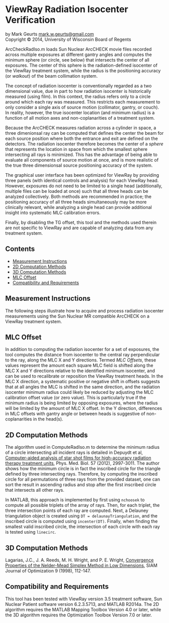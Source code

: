 ViewRay Radiation Isocenter Verification
==============

by Mark Geurts <mark.w.geurts@gmail.com>
<br>Copyright &copy; 2014, University of Wisconsin Board of Regents

ArcCheckRadIso.m loads Sun Nuclear ArcCHECK movie files recorded across multiple exposures at different gantry angles and computes the minimum sphere (or circle, see below) that intersects the center of all exposures.  The center of this sphere is the radiation-defined isocenter of the ViewRay treatment system, while the radius is the positioning accuracy (or _walkout_) of the beam collimation system.  

The concept of radiation isocenter is conventionally regarded as a two dimensional value, due in part to how radiation isocenter is historically measured (using film). In this context, the radius refers only to a circle around which each ray was measured.  This restricts each measurement to only consider a single axis of source motion (collimator, gantry, or couch). In reality, however, the true isocenter location (and minimum radius) is a function of all motion axes and non-coplanarities of a treatment system.  

Because the ArcCHECK measures radiation across a cylinder in space, a three dimenionsal ray can be computed that defines the center the beam for each source position where both the entrance and exit are defined on the detectors.  The radiation isocenter therefore becomes the center of a _sphere_ that represents the location in space from which the smallest sphere intersecting all rays is minimized.  This has the advantage of being able to evaluate all components of source motion at once, and is more realistic of the true three dimensionsal source positioning accuracy of the system.

The graphical user interface has been optimized for ViewRay by providing three panels (with identical controls and analysis) for each ViewRay head.  However, exposures do not need to be limited to a single head (additionally, multiple files can be loaded at once) such that all three heads can be analyzed collectively.  Both methods are recommended in practice; the positioning accuracy of all three heads simultaneously may be more clinically relevant, while analyzing a single head can provide additional insight into systematic MLC calibration errors.  

Finally, by disabling the TG offset, this tool and the methods used therein are not specific to ViewRay and are capable of analyzing data from any treatment system.

## Contents

* [Measurement Instructions](README.md#measurement-instructions)
* [2D Computation Methods](README.md#2D-computation-methods)
* [3D Computation Methods](README.md#3D-computation-methods)
* [MLC Offset](README.md#mlc-offset)
* [Compatibility and Requirements](README.md#compatibility-and-requirements)

## Measurement Instructions

The following steps illustrate how to acquire and process radiation isocenter measurements using the Sun Nuclear MR compatible ArcCHECK on a ViewRay treatment system.

## MLC Offset

In addition to computing the radiation isocenter for a set of exposures, the tool computes the distance from isocenter to the central ray perpendicular to the ray, along the MLC X and Y directions.  Termed _MLC Offsets_, these values represent the amount each square MLC field is shifted along the MLC X and Y directions relative to the identified minimum isocenter, and can be used to recalibrate or reposition the ViewRay treatment heads.  In the MLC X direction, a systematic positive or negative shift in offsets suggests that at all angles the MLC is shifted in the same direction, and the radiation isocenter minimum radius could likely be reduced by adjusting the MLC calibration offset value (or zero value).  This is particularly true if the minimum radius is being limited by opposing exposures, where the radius will be limited by the amount of MLC X offset.  In the Y direction, differences in MLC offsets with gantry angle or between heads is suggestive of non-coplanarities in the head(s).

## 2D Computation Methods

The algorithm used in ComputeRadIso.m to determine the minimum radius of a circle intersecting all incident rays is detailed in Depuydt et al, [Computer-aided analysis of star shot films for high-accuracy radiation therapy treatment units](http://www.ncbi.nlm.nih.gov/pubmed/22538289), Phys. Med. Biol. 57 (2012), 2997-3011. The author shows how the minimum circle is in fact the inscribed circle for the triangle defined by three intersecting rays. Therefore, by computing the inscribed circle for all permutations of three rays from the provided dataset, one can sort the result in ascending radius and stop after the first inscribed circle that intersects all other rays.

In MATLAB, this approach is implemented by first using `nchoosek` to compute all possible triplets of the array of rays. Then, for each triplet, the three intersection points of each ray are computed. Next, a Delauney triangulation object is created using `DT = delaunayTriangulation`, and the inscribed circle is computed using `incenter(DT)`.  Finally, when finding the smallest valid inscribed circle, the intersection of each circle with each ray is tested using `linecirc`.

## 3D Computation Methods

Lagarias, J.C., J. A. Reeds, M. H. Wright, and P. E. Wright, [Convergence Properties of the Nelder-Mead Simplex Method in Low Dimensions](http://epubs.siam.org/doi/abs/10.1137/S1052623496303470), SIAM Journal of Optimization 9 (1998), 112-147.

## Compatibility and Requirements

This tool has been tested with ViewRay version 3.5 treatment software, Sun Nuclear Patient software version 6.2.3.5713, and MATLAB R2014a.  The 2D algorithm requires the MATLAB Mapping Toolbox Version 4.0 or later, while the 3D algorithm requires the Optimization Toolbox Version 7.0 or later.
